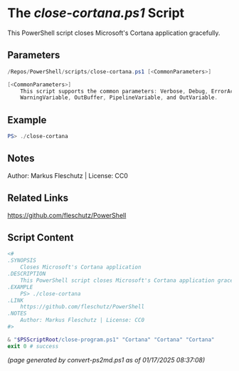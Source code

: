 The *close-cortana.ps1* Script
===========================

This PowerShell script closes Microsoft's Cortana application gracefully.

Parameters
----------
```powershell
/Repos/PowerShell/scripts/close-cortana.ps1 [<CommonParameters>]

[<CommonParameters>]
    This script supports the common parameters: Verbose, Debug, ErrorAction, ErrorVariable, WarningAction, 
    WarningVariable, OutBuffer, PipelineVariable, and OutVariable.
```

Example
-------
```powershell
PS> ./close-cortana

```

Notes
-----
Author: Markus Fleschutz | License: CC0

Related Links
-------------
https://github.com/fleschutz/PowerShell

Script Content
--------------
```powershell
<#
.SYNOPSIS
	Closes Microsoft's Cortana application
.DESCRIPTION
	This PowerShell script closes Microsoft's Cortana application gracefully.
.EXAMPLE
	PS> ./close-cortana
.LINK
	https://github.com/fleschutz/PowerShell
.NOTES
	Author: Markus Fleschutz | License: CC0
#>

& "$PSScriptRoot/close-program.ps1" "Cortana" "Cortana" "Cortana"
exit 0 # success
```

*(page generated by convert-ps2md.ps1 as of 01/17/2025 08:37:08)*
